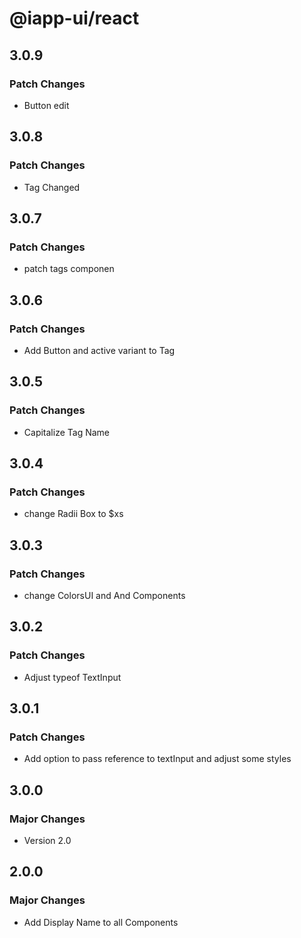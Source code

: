 # @iapp-ui/react

## 3.0.9

### Patch Changes

- Button edit

## 3.0.8

### Patch Changes

- Tag Changed

## 3.0.7

### Patch Changes

- patch tags componen

## 3.0.6

### Patch Changes

- Add Button and active variant to Tag

## 3.0.5

### Patch Changes

- Capitalize Tag Name

## 3.0.4

### Patch Changes

- change Radii Box to $xs

## 3.0.3

### Patch Changes

- change ColorsUI and And Components

## 3.0.2

### Patch Changes

- Adjust typeof TextInput

## 3.0.1

### Patch Changes

- Add option to pass reference to textInput and adjust some styles

## 3.0.0

### Major Changes

- Version 2.0

## 2.0.0

### Major Changes

- Add Display Name to all Components
